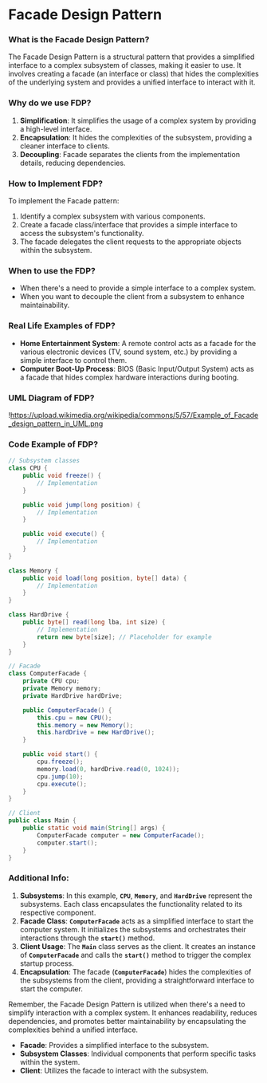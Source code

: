 # Facade Design Pattern

### **What is the Facade Design Pattern?**

The Facade Design Pattern is a structural pattern that provides a simplified interface to a complex subsystem of classes, making it easier to use. It involves creating a facade (an interface or class) that hides the complexities of the underlying system and provides a unified interface to interact with it.

### **Why do we use FDP?**

1. **Simplification**: It simplifies the usage of a complex system by providing a high-level interface.
2. **Encapsulation**: It hides the complexities of the subsystem, providing a cleaner interface to clients.
3. **Decoupling**: Facade separates the clients from the implementation details, reducing dependencies.

### **How to Implement FDP?**

To implement the Facade pattern:

1. Identify a complex subsystem with various components.
2. Create a facade class/interface that provides a simple interface to access the subsystem's functionality.
3. The facade delegates the client requests to the appropriate objects within the subsystem.

### **When to use the FDP?**

- When there's a need to provide a simple interface to a complex system.
- When you want to decouple the client from a subsystem to enhance maintainability.

### **Real Life Examples of FDP?**

- **Home Entertainment System**: A remote control acts as a facade for the various electronic devices (TV, sound system, etc.) by providing a simple interface to control them.
- **Computer Boot-Up Process**: BIOS (Basic Input/Output System) acts as a facade that hides complex hardware interactions during booting.

### **UML Diagram of FDP?**

!https://upload.wikimedia.org/wikipedia/commons/5/57/Example_of_Facade_design_pattern_in_UML.png

### **Code Example of FDP?**

```java
// Subsystem classes
class CPU {
    public void freeze() {
        // Implementation
    }

    public void jump(long position) {
        // Implementation
    }

    public void execute() {
        // Implementation
    }
}

class Memory {
    public void load(long position, byte[] data) {
        // Implementation
    }
}

class HardDrive {
    public byte[] read(long lba, int size) {
        // Implementation
        return new byte[size]; // Placeholder for example
    }
}

// Facade
class ComputerFacade {
    private CPU cpu;
    private Memory memory;
    private HardDrive hardDrive;

    public ComputerFacade() {
        this.cpu = new CPU();
        this.memory = new Memory();
        this.hardDrive = new HardDrive();
    }

    public void start() {
        cpu.freeze();
        memory.load(0, hardDrive.read(0, 1024));
        cpu.jump(10);
        cpu.execute();
    }
}

// Client
public class Main {
    public static void main(String[] args) {
        ComputerFacade computer = new ComputerFacade();
        computer.start();
    }
}
```

### **Additional Info:**

1. **Subsystems**: In this example, **`CPU`**, **`Memory`**, and **`HardDrive`** represent the subsystems. Each class encapsulates the functionality related to its respective component.
2. **Facade Class**: **`ComputerFacade`** acts as a simplified interface to start the computer system. It initializes the subsystems and orchestrates their interactions through the **`start()`** method.
3. **Client Usage**: The **`Main`** class serves as the client. It creates an instance of **`ComputerFacade`** and calls the **`start()`** method to trigger the complex startup process.
4. **Encapsulation**: The facade (**`ComputerFacade`**) hides the complexities of the subsystems from the client, providing a straightforward interface to start the computer.

Remember, the Facade Design Pattern is utilized when there's a need to simplify interaction with a complex system. It enhances readability, reduces dependencies, and promotes better maintainability by encapsulating the complexities behind a unified interface.

- **Facade**: Provides a simplified interface to the subsystem.
- **Subsystem Classes**: Individual components that perform specific tasks within the system.
- **Client**: Utilizes the facade to interact with the subsystem.
